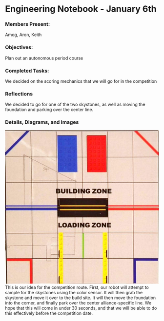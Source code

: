 # Engineering Notebook - January 6th
### Members Present:
Amog, Aron, Keith

### Objectives:
Plan out an autonomous period course

### Completed Tasks:
We decided on the scoring mechanics that we will go for in the competition

### Reflections
We decided to go for one of the two skystones, as well as moving the foundation and parking over the center line.


### Details, Diagrams, and Images
![image of plan](images/010601.jpg)
This is our idea for the competition route. First, our robot will attempt to sample for the skystones using the color sensor. It will then grab the skystone and move it over to the build site. It will then move the foundation into the corner, and finally park over the center alliance-specific line. We hope that this will come in under 30 seconds, and that we will be able to do this effectively before the competition date.
